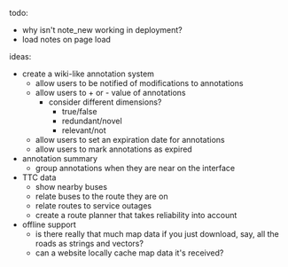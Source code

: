 todo:
- why isn't note_new working in deployment?
- load notes on page load

ideas:
- create a wiki-like annotation system
	- allow users to be notified of modifications to annotations
	- allow users to + or - value of annotations
		- consider different dimensions?
			- true/false
			- redundant/novel
			- relevant/not
	- allow users to set an expiration date for annotations
	- allow users to mark annotations as expired
- annotation summary
	- group annotations when they are near on the interface
- TTC data
	- show nearby buses
	- relate buses to the route they are on
	- relate routes to service outages
	- create a route planner that takes reliability into account
- offline support
	- is there really that much map data if you just download, say, all the roads as strings and vectors?
	- can a website locally cache map data it's received?
